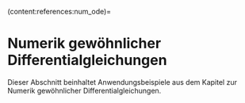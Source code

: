 (content:references:num_ode)=
# Numerik gewöhnlicher Differentialgleichungen

Dieser Abschnitt beinhaltet Anwendungsbeispiele aus dem Kapitel zur Numerik gewöhnlicher Differentialgleichungen.
